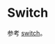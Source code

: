 # Switch

参考 [switch](https://developer.harmonyos.com/cn/docs/documentation/doc-references/lite-wearable-basic-switch-0000001060264563)。